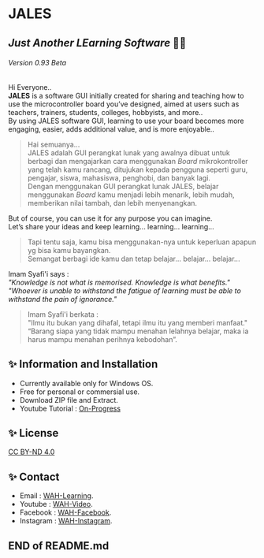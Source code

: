 # JALES
## _Just Another LEarning Software_ :man_teacher:
###### _Version 0.93 Beta_
Hi Everyone..  
**JALES** is a software GUI initially created for sharing and teaching how to use the microcontroller board you’ve designed, aimed at users such as teachers, trainers, students, colleges, hobbyists, and more..  
By using JALES software GUI, learning to use your board becomes more engaging, easier, adds additional value, and is more enjoyable..
> Hai semuanya...  
> JALES adalah GUI perangkat lunak yang awalnya dibuat untuk berbagi dan mengajarkan cara menggunakan _Board_ mikrokontroller yang telah kamu rancang, ditujukan kepada pengguna seperti guru, pengajar, siswa, mahasiswa, penghobi, dan banyak lagi.  
> Dengan menggunakan GUI perangkat lunak JALES, belajar menggunakan _Board_ kamu menjadi lebih menarik, lebih mudah, memberikan nilai tambah, dan lebih menyenangkan.

But of course, you can use it for any purpose you can imagine.  
Let’s share your ideas and keep learning... learning... learning...
> Tapi tentu saja, kamu bisa menggunakan-nya untuk keperluan apapun yg bisa kamu bayangkan.  
> Semangat berbagi ide kamu dan tetap belajar... belajar... belajar...

Imam Syafi'i says :  
_"Knowledge is not what is memorised. Knowledge is what benefits."_  
_"Whoever is unable to withstand the fatigue of learning must be able to withstand the pain of ignorance."_  
> Imam Syafi'i berkata :  
> "Ilmu itu bukan yang dihafal, tetapi ilmu itu yang memberi manfaat."  
> “Barang siapa yang tidak mampu menahan lelahnya belajar, maka ia harus mampu menahan perihnya kebodohan”.

##
## ✨ Information and Installation

- Currently available only for Windows OS.
- Free for personal or commersial use.
- Download ZIP file and Extract.
- Youtube Tutorial : [On-Progress](https://www.youtube.com/@WAH.Learning)

## ✨ License
[CC BY-ND 4.0](https://creativecommons.org/licenses/by-nd/4.0/deed.en)

## ✨ Contact
- Email : [WAH-Learning](mailto:wah.learning@gmail.com).
- Youtube : [WAH-Video](https://www.youtube.com/@WAH.Learning).
- Facebook : [WAH-Facebook](https://www.facebook.com/profile.php?id=100094907858032).
- Instagram : [WAH-Instagram](https://www.instagram.com/wah.digital.solution/).

##
## END of README.md
